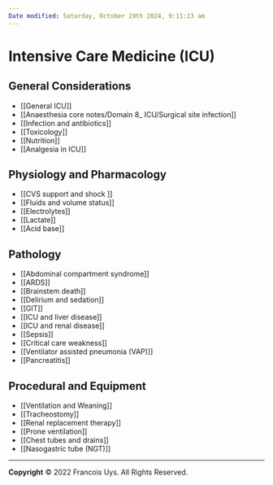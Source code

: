 ```yaml
---
Date modified: Saturday, October 19th 2024, 9:11:13 am
---
```

# Intensive Care Medicine (ICU)
## General Considerations
- [[General ICU]]
- [[Anaesthesia core notes/Domain 8_ ICU/Surgical site infection]]
- [[Infection and antibiotics]]  
- [[Toxicology]]
- [[Nutrition]]
- [[Analgesia in ICU]]
## Physiology and Pharmacology
- [[CVS support and shock ]]
- [[Fluids and volume status]]
- [[Electrolytes]]
- [[Lactate]]
- [[Acid base]]
## Pathology
- [[Abdominal compartment syndrome]]
- [[ARDS]]
- [[Brainstem death]]
- [[Delirium and sedation]]
- [[GIT]]
- [[ICU and liver disease]]
- [[ICU and renal disease]]
- [[Sepsis]]
- [[Critical care weakness]]
- [[Ventilator assisted pneumonia (VAP)]]
- [[Pancreatitis]]
## Procedural and Equipment
- [[Ventilation and Weaning]]
- [[Tracheostomy]]
- [[Renal replacement therapy]]
- [[Prone ventilation]]
- [[Chest tubes and drains]]
- [[Nasogastric tube (NGT)]]


---

**Copyright**
© 2022 Francois Uys. All Rights Reserved.
